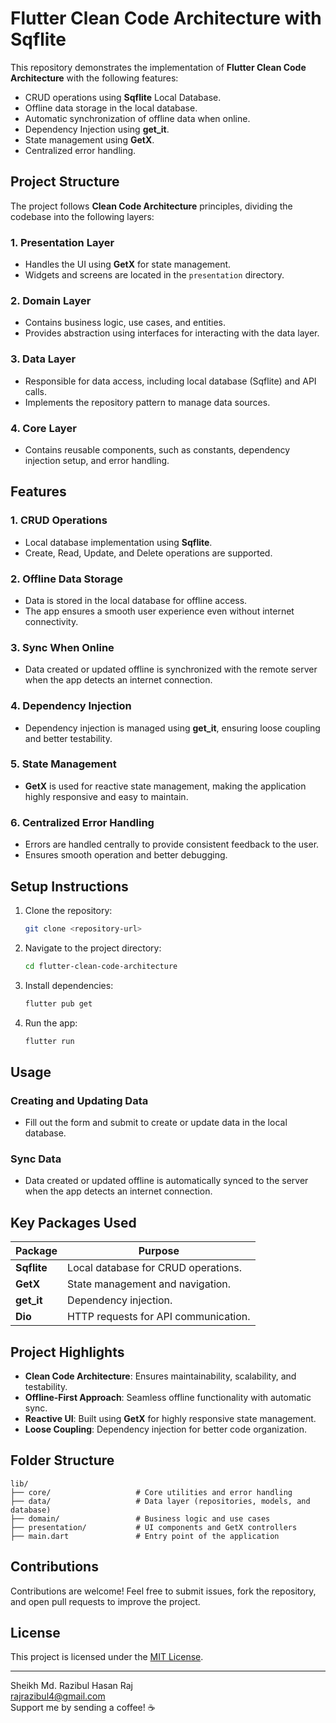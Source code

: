 # Flutter Clean Code Architecture with Sqflite

This repository demonstrates the implementation of **Flutter Clean Code Architecture** with the following features:

- CRUD operations using **Sqflite** Local Database.
- Offline data storage in the local database.
- Automatic synchronization of offline data when online.
- Dependency Injection using **get_it**.
- State management using **GetX**.
- Centralized error handling.

## Project Structure

The project follows **Clean Code Architecture** principles, dividing the codebase into the following layers:

### 1. **Presentation Layer**

- Handles the UI using **GetX** for state management.
- Widgets and screens are located in the `presentation` directory.

### 2. **Domain Layer**

- Contains business logic, use cases, and entities.
- Provides abstraction using interfaces for interacting with the data layer.

### 3. **Data Layer**

- Responsible for data access, including local database (Sqflite) and API calls.
- Implements the repository pattern to manage data sources.

### 4. **Core Layer**

- Contains reusable components, such as constants, dependency injection setup, and error handling.

## Features

### **1. CRUD Operations**

- Local database implementation using **Sqflite**.
- Create, Read, Update, and Delete operations are supported.

### **2. Offline Data Storage**

- Data is stored in the local database for offline access.
- The app ensures a smooth user experience even without internet connectivity.

### **3. Sync When Online**

- Data created or updated offline is synchronized with the remote server when the app detects an internet connection.

### **4. Dependency Injection**

- Dependency injection is managed using **get_it**, ensuring loose coupling and better testability.

### **5. State Management**

- **GetX** is used for reactive state management, making the application highly responsive and easy to maintain.

### **6. Centralized Error Handling**

- Errors are handled centrally to provide consistent feedback to the user.
- Ensures smooth operation and better debugging.

## Setup Instructions

1. Clone the repository:

   ```bash
   git clone <repository-url>
   ```

2. Navigate to the project directory:

   ```bash
   cd flutter-clean-code-architecture
   ```

3. Install dependencies:

   ```bash
   flutter pub get
   ```

4. Run the app:

   ```bash
   flutter run
   ```

## Usage

### Creating and Updating Data

- Fill out the form and submit to create or update data in the local database.

### Sync Data

- Data created or updated offline is automatically synced to the server when the app detects an internet connection.

## Key Packages Used

| Package     | Purpose                              |
| ----------- | ------------------------------------ |
| **Sqflite** | Local database for CRUD operations.  |
| **GetX**    | State management and navigation.     |
| **get_it**  | Dependency injection.                |
| **Dio**     | HTTP requests for API communication. |

## Project Highlights

- **Clean Code Architecture**: Ensures maintainability, scalability, and testability.
- **Offline-First Approach**: Seamless offline functionality with automatic sync.
- **Reactive UI**: Built using **GetX** for highly responsive state management.
- **Loose Coupling**: Dependency injection for better code organization.

## Folder Structure

```
lib/
├── core/                   # Core utilities and error handling
├── data/                   # Data layer (repositories, models, and database)
├── domain/                 # Business logic and use cases
├── presentation/           # UI components and GetX controllers
├── main.dart               # Entry point of the application
```

## Contributions

Contributions are welcome! Feel free to submit issues, fork the repository, and open pull requests to improve the project.

## License

This project is licensed under the [MIT License](LICENSE).

---

Sheikh Md. Razibul Hasan Raj  
[rajrazibul4@gmail.com](mailto:rajrazibul4@gmail.com)  
Support me by sending a coffee! ☕


